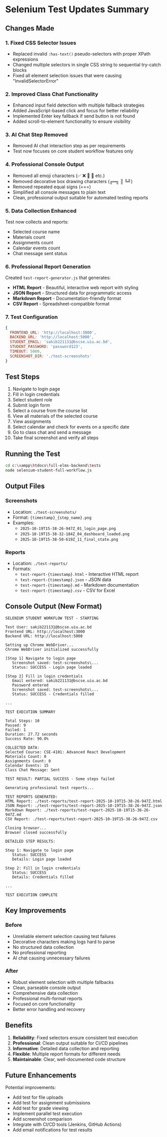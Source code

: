 # Selenium Test Updates Summary

## Changes Made

### 1. **Fixed CSS Selector Issues**
- Replaced invalid `:has-text()` pseudo-selectors with proper XPath expressions
- Changed multiple selectors in single CSS string to sequential try-catch blocks
- Fixed all element selection issues that were causing "InvalidSelectorError"

### 2. **Improved Class Chat Functionality**
- Enhanced input field detection with multiple fallback strategies
- Added JavaScript-based click and focus for better reliability
- Implemented Enter key fallback if send button is not found
- Added scroll-to-element functionality to ensure visibility

### 3. **AI Chat Step Removed**
- Removed AI chat interaction step as per requirements
- Test now focuses on core student workflow features only

### 4. **Professional Console Output**
- Removed all emoji characters (✅ ❌ 🎯 📧 etc.)
- Removed decorative box drawing characters (╔═╗ ║ ╚╝)
- Removed repeated equal signs (===)
- Simplified all console messages to plain text
- Clean, professional output suitable for automated testing reports

### 5. **Data Collection Enhanced**
Test now collects and reports:
- Selected course name
- Materials count
- Assignments count
- Calendar events count
- Chat message sent status

### 6. **Professional Report Generation**
Created `test-report-generator.js` that generates:
- **HTML Report** - Beautiful, interactive web report with styling
- **JSON Report** - Structured data for programmatic access
- **Markdown Report** - Documentation-friendly format
- **CSV Report** - Spreadsheet-compatible format

### 7. **Test Configuration**
```javascript
{
  FRONTEND_URL: 'http://localhost:3000',
  BACKEND_URL: 'http://localhost:5000',
  STUDENT_EMAIL: 'sakib221131@bscse.uiu.ac.bd',
  STUDENT_PASSWORD: 'password123',
  TIMEOUT: 5000,
  SCREENSHOT_DIR: './test-screenshots'
}
```

## Test Steps

1. Navigate to login page
2. Fill in login credentials
3. Select student role
4. Submit login form
5. Select a course from the course list
6. View all materials of the selected course
7. View assignments
8. Select calendar and check for events on a specific date
9. Go to class chat and send a message
10. Take final screenshot and verify all steps

## Running the Test

```bash
cd c:\xampp\htdocs\full-elms-backend\tests
node selenium-student-full-workflow.js
```

## Output Files

### Screenshots
- Location: `./test-screenshots/`
- Format: `{timestamp}_{step_name}.png`
- Examples:
  - `2025-10-19T15-38-26-947Z_01_login_page.png`
  - `2025-10-19T15-38-32-184Z_04_dashboard_loaded.png`
  - `2025-10-19T15-38-50-619Z_11_final_state.png`

### Reports
- Location: `./test-reports/`
- Formats:
  - `test-report-{timestamp}.html` - Interactive HTML report
  - `test-report-{timestamp}.json` - JSON data
  - `test-report-{timestamp}.md` - Markdown documentation
  - `test-report-{timestamp}.csv` - CSV for Excel

## Console Output (New Format)

```
SELENIUM STUDENT WORKFLOW TEST - STARTING

Test User: sakib221131@bscse.uiu.ac.bd
Frontend URL: http://localhost:3000
Backend URL: http://localhost:5000

Setting up Chrome WebDriver...
Chrome WebDriver initialized successfully

[Step 1] Navigate to login page
   Screenshot saved: test-screenshots\...
   Status: SUCCESS - Login page loaded

[Step 2] Fill in login credentials
   Email entered: sakib221131@bscse.uiu.ac.bd
   Password entered
   Screenshot saved: test-screenshots\...
   Status: SUCCESS - Credentials filled

...

TEST EXECUTION SUMMARY

Total Steps: 10
Passed: 9
Failed: 1
Duration: 27.72 seconds
Success Rate: 90.0%

COLLECTED DATA:
Selected Course: CSE-4101: Advanced React Development
Materials Count: 0
Assignments Count: 0
Calendar Events: 15
Class Chat Message: Sent

TEST RESULT: PARTIAL SUCCESS - Some steps failed

Generating professional test reports...

TEST REPORTS GENERATED:
HTML Report: ./test-reports/test-report-2025-10-19T15-38-26-947Z.html
JSON Report: ./test-reports/test-report-2025-10-19T15-38-26-947Z.json
Markdown Report: ./test-reports/test-report-2025-10-19T15-38-26-947Z.md
CSV Report: ./test-reports/test-report-2025-10-19T15-38-26-947Z.csv

Closing browser...
Browser closed successfully

DETAILED STEP RESULTS:

Step 1: Navigate to login page
   Status: SUCCESS
   Details: Login page loaded

Step 2: Fill in login credentials
   Status: SUCCESS
   Details: Credentials filled

...

TEST EXECUTION COMPLETE
```

## Key Improvements

### Before
- Unreliable element selection causing test failures
- Decorative characters making logs hard to parse
- No structured data collection
- No professional reporting
- AI chat causing unnecessary failures

### After
- Robust element selection with multiple fallbacks
- Clean, parseable console output
- Comprehensive data collection
- Professional multi-format reports
- Focused on core functionality
- Better error handling and recovery

## Benefits

1. **Reliability**: Fixed selectors ensure consistent test execution
2. **Professional**: Clean output suitable for CI/CD pipelines
3. **Informative**: Detailed data collection and reporting
4. **Flexible**: Multiple report formats for different needs
5. **Maintainable**: Clear, well-documented code structure

## Future Enhancements

Potential improvements:
- Add test for file uploads
- Add test for assignment submissions
- Add test for grade viewing
- Implement parallel test execution
- Add screenshot comparison
- Integrate with CI/CD tools (Jenkins, GitHub Actions)
- Add email notifications for test results
